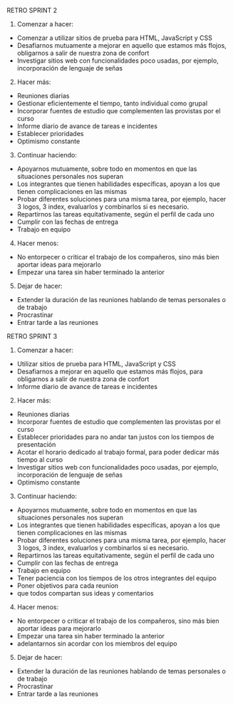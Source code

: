 RETRO SPRINT 2
1.	Comenzar a hacer: 
-	Comenzar a utilizar sitios de prueba para HTML, JavaScript y CSS
-	Desafiarnos mutuamente a mejorar en aquello que estamos más flojos, obligarnos a salir de nuestra zona de confort
-	Investigar sitios web con funcionalidades poco usadas, por ejemplo, incorporación de lenguaje de señas

2.	Hacer más:  
-	Reuniones diarias
-	Gestionar eficientemente el tiempo, tanto individual como grupal
-	Incorporar fuentes de estudio que complementen las provistas por el curso
-	Informe diario de avance de tareas e incidentes
-	Establecer prioridades
-	Optimismo constante

3.	Continuar haciendo: 
-	Apoyarnos mutuamente, sobre todo en momentos en que las situaciones personales nos superan
-	Los integrantes que tienen habilidades específicas, apoyan a los que tienen complicaciones en las mismas
-	Probar diferentes soluciones para una misma tarea, por ejemplo, hacer 3 logos, 3 index, evaluarlos y combinarlos si es necesario. 
-	Repartirnos las tareas equitativamente, según el perfil de cada uno
-	Cumplir con las fechas de entrega
-	Trabajo en equipo

4.	Hacer menos: 
-	No entorpecer o criticar el trabajo de los compañeros, sino más bien aportar ideas para mejorarlo
-	Empezar una tarea sin haber terminado la anterior

5.	Dejar de hacer: 
-	Extender la duración de las reuniones hablando de temas personales o de trabajo
-	Procrastinar
-	Entrar tarde a las reuniones

RETRO SPRINT 3

1.	Comenzar a hacer: 
-	Utilizar sitios de prueba para HTML, JavaScript y CSS
-	Desafiarnos a mejorar en aquello que estamos más flojos, para obligarnos a salir de nuestra zona de confort
-	Informe diario de avance de tareas e incidentes

2.	Hacer más:  
-	Reuniones diarias
-	Incorporar fuentes de estudio que complementen las provistas por el curso
-	Establecer prioridades para no andar tan justos con los tiempos de presentación
-	Acotar el horario dedicado al trabajo formal, para poder dedicar más tiempo al curso
-	Investigar sitios web con funcionalidades poco usadas, por ejemplo, incorporación de lenguaje de señas
- Optimismo constante

3.	Continuar haciendo: 
-	Apoyarnos mutuamente, sobre todo en momentos en que las situaciones personales nos superan
-	Los integrantes que tienen habilidades específicas, apoyan a los que tienen complicaciones en las mismas
-	Probar diferentes soluciones para una misma tarea, por ejemplo, hacer 3 logos, 3 index, evaluarlos y combinarlos si es necesario. 
-	Repartirnos las tareas equitativamente, según el perfil de cada uno
-	Cumplir con las fechas de entrega
-	Trabajo en equipo
-	Tener paciencia con los tiempos de los otros integrantes del equipo
-	Poner objetivos para cada reunion
-	que todos compartan sus ideas y comentarios

4.	Hacer menos: 
-	No entorpecer o criticar el trabajo de los compañeros, sino más bien aportar ideas para mejorarlo
-	Empezar una tarea sin haber terminado la anterior
-	adelantarnos sin acordar con los miembros del equipo

5.	Dejar de hacer: 
-	Extender la duración de las reuniones hablando de temas personales o de trabajo
-	Procrastinar
-	Entrar tarde a las reuniones
